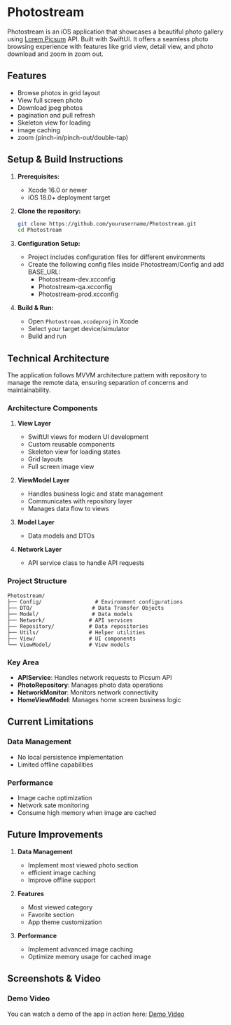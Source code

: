# Photostream

Photostream is an iOS application that showcases a beautiful photo gallery using [Lorem Picsum](https://picsum.photos/) API. Built with SwiftUI. It offers a seamless photo browsing experience with features like grid view, detail view, and photo download and zoom in zoom out.

## Features
- Browse photos in grid layout
- View full screen photo
- Download jpeg photos
- pagination and pull refresh
- Skeleton view for loading
- image caching
- zoom (pinch-in/pinch-out/double-tap)

## Setup & Build Instructions

1. **Prerequisites:**
   - Xcode 16.0 or newer
   - iOS 18.0+ deployment target

2. **Clone the repository:**
   ```sh
   git clone https://github.com/yourusername/Photostream.git
   cd Photostream
   ```

3. **Configuration Setup:**
   - Project includes configuration files for different environments
   - Create the following config files inside Photostream/Config and add BASE_URL:
     - Photostream-dev.xcconfig
     - Photostream-qa.xcconfig
     - Photostream-prod.xcconfig

4. **Build & Run:**
   - Open `Photostream.xcodeproj` in Xcode
   - Select your target device/simulator
   - Build and run

## Technical Architecture

The application follows MVVM architecture pattern with repository to manage the remote data, ensuring separation of concerns and maintainability.

### Architecture Components

1. **View Layer**
   - SwiftUI views for modern UI development
   - Custom reusable components
   - Skeleton view for loading states
   - Grid layouts
   - Full screen image view

2. **ViewModel Layer**
   - Handles business logic and state management
   - Communicates with repository layer
   - Manages data flow to views

3. **Model Layer**
   - Data models and DTOs

4. **Network Layer**
   - API service class to handle API requests


### Project Structure

```
Photostream/
├── Config/                 # Environment configurations
├── DTO/                   # Data Transfer Objects
├── Model/                 # Data models
├── Network/              # API services
├── Repository/           # Data repositories
├── Utils/                # Helper utilities
├── View/                 # UI components
└── ViewModel/            # View models
```

### Key Area

- **APIService**: Handles network requests to Picsum API
- **PhotoRepository**: Manages photo data operations
- **NetworkMonitor**: Monitors network connectivity
- **HomeViewModel**: Manages home screen business logic

## Current Limitations

### Data Management
- No local persistence implementation
- Limited offline capabilities

### Performance
- Image cache optimization
- Network sate monitoring
- Consume high memory when image are cached 
## Future Improvements

1. **Data Management**
   - Implement most viewed photo section
   - efficient image caching
   - Improve offline support

2. **Features**
   - Most viewed category
   - Favorite section
   - App theme customization

3. **Performance**
   - Implement advanced image caching
   - Optimize memory usage for cached image

## Screenshots & Video
### Demo Video
You can watch a demo of the app in action here: [Demo Video](https://drive.google.com/file/d/1ALjAM_RBpZY75npzqlKK9QeEsJqotKfE/view?usp=sharing)
